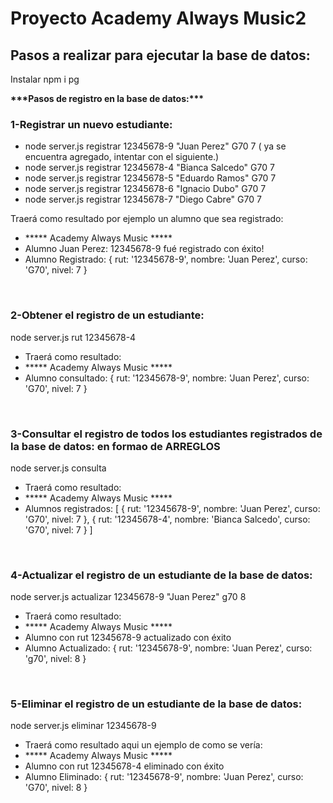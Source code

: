 <h1>Proyecto Academy Always Music2</h1>  


<h2>Pasos a realizar para ejecutar la base de datos:</h1>

<p>Instalar npm i pg </p>

<p><strong>***Pasos de registro en la base de datos:***</strong></p>

<h3>1-Registrar un nuevo estudiante:</h3>
<ul>
<li>node server.js registrar 12345678-9 "Juan Perez" G70 7  ( ya se encuentra agregado, intentar con el siguiente.) </li>
<li>node server.js registrar 12345678-4 "Bianca Salcedo" G70 7</li>
<li>node server.js registrar 12345678-5 "Eduardo Ramos" G70 7</li>
<li>node server.js registrar 12345678-6 "Ignacio Dubo" G70 7</li>
<li>node server.js registrar 12345678-7 "Diego Cabre" G70 7</li>
</ul>
<p>Traerá como resultado por ejemplo un alumno que sea registrado:</p>
<ul>
<li>***** Academy Always Music *****</li>
<li>Alumno Juan Perez: 12345678-9 fué registrado con éxito!</li>
<li>Alumno Registrado:  { rut: '12345678-9', nombre: 'Juan Perez', curso: 'G70', nivel: 7 } </li>
</ul>

<br>

<h3>2-Obtener el registro de un estudiante:</h3>
<p>node server.js rut 12345678-4</p>
<ul>
<li>Traerá  como resultado: </li>
<li>***** Academy Always Music *****</li>
<li>Alumno consultado:  { rut: '12345678-9', nombre: 'Juan Perez', curso: 'G70', nivel: 7 }</li>
</ul>

<br>

<h3>3-Consultar el registro de todos los estudiantes registrados de la base de datos: en formao de ARREGLOS</h3>
<p>node server.js consulta</p>
<ul>
<li>Traerá  como resultado: </li>
<li>***** Academy Always Music *****</li>
<li>Alumnos registrados: [
  { rut: '12345678-9', nombre: 'Juan Perez', curso: 'G70', nivel: 7 },
  {
    rut: '12345678-4',
    nombre: 'Bianca Salcedo',
    curso: 'G70',
    nivel: 7
  }
]</li>
</ul>
<br>

<h3>4-Actualizar el registro de un estudiante de la base de datos:</h3>
<p>node server.js actualizar 12345678-9 "Juan Perez" g70 8</p>
<ul>
<li>Traerá  como resultado: </li>
<li>***** Academy Always Music *****</li>
<li>Alumno con rut 12345678-9 actualizado con éxito</li>
<li>Alumno Actualizado:  { rut: '12345678-9', nombre: 'Juan Perez', curso: 'g70', nivel: 8 }</li>
</ul>
<br>

<h3>5-Eliminar el registro de un estudiante de la base de datos:</h3>

<p>node server.js eliminar 12345678-9</p>
<ul>
<li>Traerá como resultado aqui un ejemplo de como se vería:</li>
<li>***** Academy Always Music *****</li>
<li>Alumno con rut 12345678-4 eliminado con éxito</li>
<li>Alumno Eliminado:  { rut: '12345678-9', nombre: 'Juan Perez', curso: 'G70', nivel: 8 }</li>
</ul>
